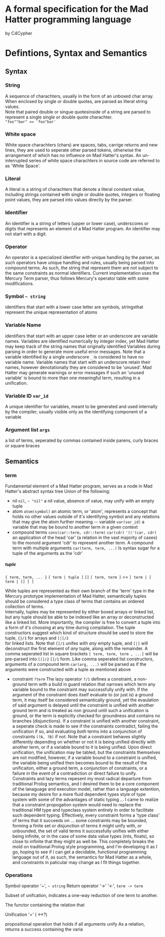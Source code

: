 # A formal specification for the Mad Hatter programming language 
by C4Cypher
# Defintions, Syntax and Semantics
## Syntax
### String
A sequence of charachters, usually in the form of an unboxed char array. When 
enclosed by single or double quotes, are parsed as literal string values.  
Note that paired double or singue quotesinside of a string are parsed to 
represent a single single or double quote charachter.  
 `"foo""bar" == 'foo"bar'`
### White space
White space charachters (chars) are spaces, tabs, carrige returns and new 
lines, they are used to seperate other parsed tokens, otherwise the 
arrangement of which has no influence on Mad Hatter's syntax. An un-interrupted
series of white space charachters in source code are referred to as 
'White Space'.
### Literal
A literal is a string of charachters that denote a literal constant value, 
including strings contained with single or double quotes, integers or floating
point values, they are parsed into values directly by the parser.
### Identifier
An identifier is a string of letters (upper or lower case), underscores or 
digits that represents an element of a Mad Hatter program. An identifier may 
not start with a digit.
### Operator
An operator is a specialized identifier with unique handling by the parser, 
as such operators have unique handling and rules, usually being parsed into
compound terms. As such, the string
that represent them are not subject to the same constraints as
normal identifiers. Current implementation uses the Mercury Term 
parser, thus follows Mercury's operator table with some 
modifications.
### Symbol `~ string`
identifiers that start with a lower case letter are symbols, 
stringsthat represent the unique representation of atoms
### Variable Name
identifiers that start with an upper case letter or an underscore 
are variable names. Variables are identified numerically by integer
index, yet Mad Hatter may keep track of the string names that
originally identified Variables during parsing in order to generate
more useful error messages. Note that a variable identified by
a single underscore `_` is considered to have no variable name.
Variable names that start with an underscore retain their names,
however denotationally they are considered to be 'unused'.
Mad Hatter may generate warnings or error messages if such an
'unused variable' is bound to more than one meaningful term,
resulting in a unification.
### Variable ID `var_id`
A unique identifier for variables, meant to be generated and used
internally by the compiler, usually visible only as the identifying
component of a variable
### Argument list `args`
a list of terms, seperated by commas contained inside parens,
curly braces or square braces

## Semantics
### term
Fundamental element of a Mad Hatter program, serves as a node in 
Mad Hatter's abstract syntax tree
Union of the following:
- nil
`nil`, `~ "nil"`
a nil value, absence of value, may unify with an empty tuple
- atom
`atom(symbol)`
an atomic term, or 'atom', represents a concept that holds no 
other values outside of it's identifying symbol and any 
relations that may give the atom further meaning
-- variable
`var(var_id)`
a variable that may be bound to another term in a given
context
- compound terms
`cons(car::term, cdr::term)`
`car(cdr)`
`'()'(car, cdr)`
an application of the head 'car' (a relation in the
vast majority of cases) to the monoid argument 'cdr'
to represent another term.
A compound term with multiple arguments `car(term, term, ...)`
Is syntax sugar for a tuple of the arguments as  the 'cdr'
##### tuple

`{ term, term, ... }` 
`[ term | tuple ]`
`[]`
`[ term, term ]` == `[ term | [ term | [] ] ]`

  While tuples are represented as their own branch of the 'term'
type in the Mercury prototype implementation of Mad Hatter,
semantically tuples should be considered a type class of terms 
that contains an ordered collection of terms.  
  Internally, tuples may be represented by either boxed arrays
or linked list, but any tuple should be able to be indexed 
like an array or deconstructed like a linked list. More
importantly, the compiler is free to convert a tuple into
  a form of it's choosing at any time during compilation.
The tuple constructors suggest which kind of structure should
be used to store the tuple, `{}/1` for arrays and `[|]/2`  
for linked lists.  Note that `[]/1` unifes with *any* empty
tuple, and `[|]` will deconstruct the first element of *any*
tuple, along with the remainder.  A comma seperated list in
square brackets `[ term, term, term , ...]` will be pre-parsed
into `[|]/2` `[]/1` form.
  Like comma seperated list constructors, arguments of a 
compound term `car(arg, ...)` will be parsed as if the
arguments were constructed with a tuple as mentioned above
- constraint
`?term`
  The lazy operator `?/1` defines a constraint, a non-ground
term with a build in guard relation that narrows which term
any variable bound to the constraint may successfully unify 
with. If the argument of the constraint does itself evaluate to
(or just is) a ground term, it may itself be considered 
semantically ground, yet the evaulation of said argument is
delayed until the constraint is unified with another ground
term and is treated as non ground until such a unification
is ground, or the term is explicitly checked for groundness and
contains no branches (disjunctions).
  If a constraint is unified with another constraint, a seperate
check is made to see if the constraints contradict, failing
the unification if so, and evaluating *both* terms into a
conjunction of constraints `(?A, ?B)` if not.
  Note that a constraint behaves slightly differently depending
on whether or not it is being unified directly with another
term, or if a variable bound to it is being unified. Upon
direct unification, the unification may be tabled, but the
constraints themselves are not modified, however, if a variable
bound to a constraint is unified, the variable being unified
then becomes bound to the result of the unificaiton, either
a ground term, a conjunction of constraints, or a failure in
the event of a contradiction or direct failure to unify.
  Constraints and lazy terms repesent my most radical departure
from traditional Prolog semantics, and I desired them to be
a core component of the lanaguage and execution model, rather
than a language extention, because my desire for a more fluid
dependent types style of type system with some of the
advantages of static typing ... I came to realize that
a constraint propogation system would need to replace the
traditional HM type and typeclass system entirely in order
to facilitate such dependent typing.
  Effectively, every constraint forms a 'type class' of terms
that it succeeds on ... some constraints may be bounded,
forming a finite set or disjunction of terms it might unify
with, or unbounded, the set of valid terms it successfully
unifies with either being infinite, or in the case of some
data value types (ints, floats), so close to infinite that they
might as well be.
  This completely breaks the mold on traditional Prolog style
programming, and I'm developing it as I go, hoping to see
if I can get a decidable, functional programming language out
of it, as such, the semantics for Mad Hatter as a whole, 
and constraints in paticular may change as I fit things
together.
### Operations
Symbol operator '~', `~ string`
Return operator '->' '<-',  `term -> term`

Subset of unifcation, indicates a one-way reduction of one term to
another.

The functor containing the relation that 

Unification '=' ( <->?)

propositional operation that holds if all arguments unify
As a relation, returns a success containing the varia